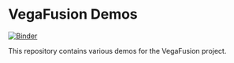 # VegaFusion Demos

[![Binder](https://mybinder.org/badge_logo.svg)](https://mybinder.org/v2/gh/hex-inc/vegafusion-demos/HEAD?labpath=notebooks)

This repository contains various demos for the VegaFusion project.

